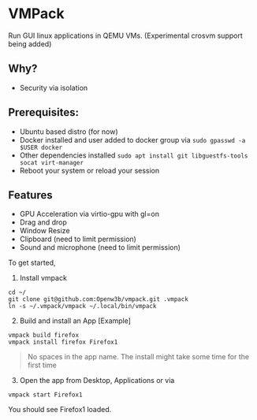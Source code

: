 # VMPack

Run GUI linux applications in QEMU VMs. (Experimental crosvm support being added)

## Why?
- Security via isolation

## Prerequisites:
- Ubuntu based distro (for now)
- Docker installed and user added to docker group via `sudo gpasswd -a $USER docker`
- Other dependencies installed `sudo apt install git libguestfs-tools socat virt-manager`
- Reboot your system or reload your session

## Features

- GPU Acceleration via virtio-gpu with gl=on
- Drag and drop
- Window Resize
- Clipboard (need to limit permission)
- Sound and microphone (need to limit permission)

To get started,

1. Install vmpack
```
cd ~/
git clone git@github.com:Openw3b/vmpack.git .vmpack
ln -s ~/.vmpack/vmpack ~/.local/bin/vmpack
```

2. Build and install an App [Example]
```
vmpack build firefox
vmpack install firefox Firefox1
```

> No spaces in the app name.
> The install might take some time for the first time

3. Open the app from Desktop, Applications or via

```
vmpack start Firefox1
```

You should see Firefox1 loaded.



## 